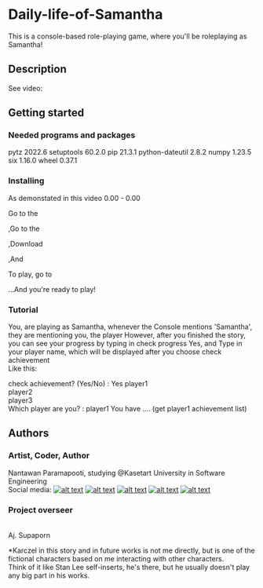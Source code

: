 # Daily-life-of-Samantha
 This is a console-based role-playing game, where you'll be roleplaying as Samantha!<br />

## Description
See video:


## Getting started
### Needed programs and packages
pytz	2022.6
setuptools	60.2.0
pip	21.3.1
python-dateutil	2.8.2
numpy	1.23.5
six	1.16.0
wheel	0.37.1

### Installing
As demonstated in this video 0.00 - 0.00

Go to the <br />

,Go to the <br />

,Download <br />

,And <br />

To play, go to <br />

...And you're ready to play! <br />

### Tutorial

You, are playing as Samantha, whenever the Console mentions 'Samantha', they are mentioning you, the player
However, after you finished the story, you can see your progress by typing
in check progress Yes, and Type in your player name, which will be displayed after you choose check achievement<br />
Like this:

check achievement? (Yes/No) : Yes
player1 <br />
player2 <br />
player3 <br />
Which player are you? : player1
You have .... (get player1 achievement list)

## Authors
### Artist, Coder, Author
Nantawan Paramapooti, studying @Kasetart University in Software Engineering
<br />Social media:
[![alt text][1.1]](https://www.instagram.com/karczel_showcase/)
[![alt text][2.1]](https://www.facebook.com/KarczelShowcase)
[![alt text][4.1]](https://www.youtube.com/channel/UCV34aIA-W9ltBzEhAfy5euA)
[![alt text][5.1]](https://www.artstation.com/karczel_showcase)
[![alt text][3.1]](https://github.com/Karczel)
<br />
### Project overseer
<br />Aj. Supaporn

*Karczel in this story and in future works is not me directly, but is one of the fictional characters based on me interacting with other characters.<br />
Think of it like Stan Lee self-inserts, he's there, but he usually doesn't play any big part in his works.<br />
<!-- Please don't remove this: Grab your social icons from https://github.com/carlsednaoui/gitsocial -->
<!-- icons with padding -->
[1.1]: https://i.imgur.com/fuUckxA.png (IG: karczel_showcase)
[2.1]: https://i.imgur.com/jKsuKyC.png (FB: Karczel)
[3.1]: https://i.imgur.com/Q9XjBge.png (Github: Karczel)
[4.1]: https://i.imgur.com/OLeOD8Y.png (YT: Karczel's Shenanigans)
[5.1]: https://i.imgur.com/OIrVSot.png (Artstation: Nantawan paramapooti)

<!-- Please don't remove this: Grab your social icons from https://github.com/carlsednaoui/gitsocial -->